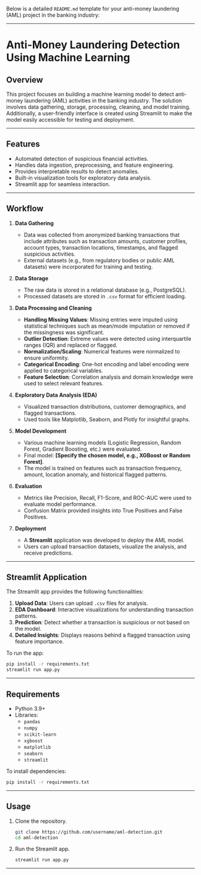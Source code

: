 Below is a detailed `README.md` template for your anti-money laundering (AML) project in the banking industry:  

---

# **Anti-Money Laundering Detection Using Machine Learning**

## **Overview**  
This project focuses on building a machine learning model to detect anti-money laundering (AML) activities in the banking industry. The solution involves data gathering, storage, processing, cleaning, and model training. Additionally, a user-friendly interface is created using Streamlit to make the model easily accessible for testing and deployment.

---

## **Features**  
- Automated detection of suspicious financial activities.
- Handles data ingestion, preprocessing, and feature engineering.
- Provides interpretable results to detect anomalies.
- Built-in visualization tools for exploratory data analysis.
- Streamlit app for seamless interaction.

---

## **Workflow**  
1. **Data Gathering**  
   - Data was collected from anonymized banking transactions that include attributes such as transaction amounts, customer profiles, account types, transaction locations, timestamps, and flagged suspicious activities.
   - External datasets (e.g., from regulatory bodies or public AML datasets) were incorporated for training and testing.

2. **Data Storage**  
   - The raw data is stored in a relational database (e.g., PostgreSQL).
   - Processed datasets are stored in `.csv` format for efficient loading.

3. **Data Processing and Cleaning**  
   - **Handling Missing Values**: Missing entries were imputed using statistical techniques such as mean/mode imputation or removed if the missingness was significant.
   - **Outlier Detection**: Extreme values were detected using interquartile ranges (IQR) and replaced or flagged.
   - **Normalization/Scaling**: Numerical features were normalized to ensure uniformity.
   - **Categorical Encoding**: One-hot encoding and label encoding were applied to categorical variables.
   - **Feature Selection**: Correlation analysis and domain knowledge were used to select relevant features.

4. **Exploratory Data Analysis (EDA)**  
   - Visualized transaction distributions, customer demographics, and flagged transactions.
   - Used tools like Matplotlib, Seaborn, and Plotly for insightful graphs.

5. **Model Development**  
   - Various machine learning models (Logistic Regression, Random Forest, Gradient Boosting, etc.) were evaluated.
   - Final model: **[Specify the chosen model, e.g., XGBoost or Random Forest]**.
   - The model is trained on features such as transaction frequency, amount, location anomaly, and historical flagged patterns.

6. **Evaluation**  
   - Metrics like Precision, Recall, F1-Score, and ROC-AUC were used to evaluate model performance.
   - Confusion Matrix provided insights into True Positives and False Positives.

7. **Deployment**  
   - A **Streamlit** application was developed to deploy the AML model.
   - Users can upload transaction datasets, visualize the analysis, and receive predictions.

---

## **Streamlit Application**  
The Streamlit app provides the following functionalities:  
1. **Upload Data**: Users can upload `.csv` files for analysis.  
2. **EDA Dashboard**: Interactive visualizations for understanding transaction patterns.  
3. **Prediction**: Detect whether a transaction is suspicious or not based on the model.  
4. **Detailed Insights**: Displays reasons behind a flagged transaction using feature importance.  

To run the app:  
```bash
pip install -r requirements.txt
streamlit run app.py
```

---

## **Requirements**  
- Python 3.9+
- Libraries:  
  - `pandas`  
  - `numpy`  
  - `scikit-learn`  
  - `xgboost`  
  - `matplotlib`  
  - `seaborn`  
  - `streamlit`  

To install dependencies:  
```bash
pip install -r requirements.txt
```

---

## **Usage**  
1. Clone the repository.  
   ```bash
   git clone https://github.com/username/aml-detection.git
   cd aml-detection
   ```
2. Run the Streamlit app.  
   ```bash
   streamlit run app.py
   ```

---